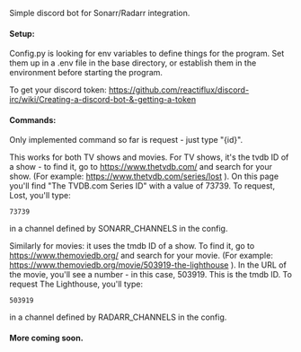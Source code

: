 Simple discord bot for Sonarr/Radarr integration.

#### Setup:

Config.py is looking for env variables to define things for the program.  Set them up in a .env file in the base
directory, or establish them in the environment before starting the program.

To get your discord token:  https://github.com/reactiflux/discord-irc/wiki/Creating-a-discord-bot-&-getting-a-token 

#### Commands:

Only implemented command so far is request - just type "{id}".

This works for both TV shows and movies.  For TV shows, it's the tvdb ID of a show - to find it, go to https://www.thetvdb.com/ and search for your show.  (For example: https://www.thetvdb.com/series/lost ).  On this page you'll find "The TVDB.com Series ID" with a value of 73739.  To request, Lost, you'll type:

`73739`

in a channel defined by SONARR_CHANNELS in the config.

Similarly for movies:  it uses the tmdb ID of a show.  To find it, go to https://www.themoviedb.org/ and  search for your movie.  (For example: https://www.themoviedb.org/movie/503919-the-lighthouse ).  In the URL of the movie, you'll see a number - in this case, 503919.  This is the tmdb ID.  To request The Lighthouse, you'll type:

`503919`

in a channel defined by RADARR_CHANNELS in the config.

#### More coming soon.